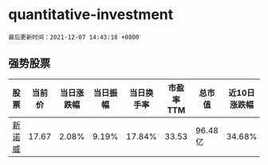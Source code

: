 # quantitative-investment

`最后更新时间：2021-12-07 14:43:18 +0800`

## 强势股票

|股票|当前价|当日涨跌幅|当日振幅|当日换手率|市盈率TTM|总市值|近10日涨跌幅|
|----|----|----|----|----|----|----|----|
|[新诺威](https://xueqiu.com/S/SZ300765)|17.67|2.08%|9.19%|17.84%|33.53|96.48亿|34.68%|
